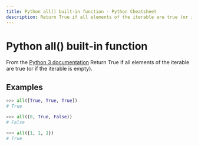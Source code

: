 ```yaml
---
title: Python all() built-in function - Python Cheatsheet
description: Return True if all elements of the iterable are true (or if the iterable is empty).
---
```


<base-title :title="frontmatter.title" :description="frontmatter.description">

# Python all() built-in function

</base-title>

<base-disclaimer>
  <base-disclaimer-title>
    From the <a target="_blank" href="https://docs.python.org/3/library/functions.html#all">Python 3 documentation</a>
  </base-disclaimer-title>
  <base-disclaimer-content>
    Return True if all elements of the iterable are true (or if the iterable is empty).
  </base-disclaimer-content>
</base-disclaimer>

## Examples

```python
>>> all([True, True, True])
# True

>>> all((0, True, False))
# False

>>> all({1, 1, 1})
# True
```
